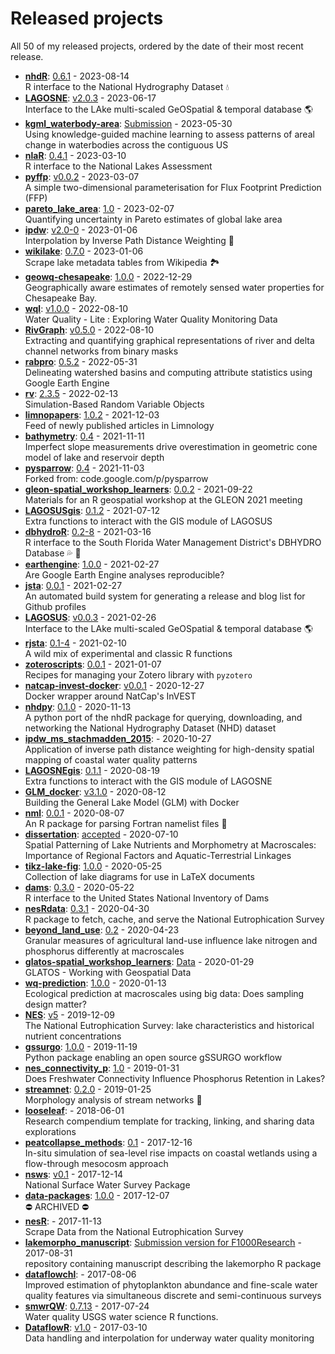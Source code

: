 # Released projects

All <!-- release_count starts -->50<!-- release_count ends --> of my released projects, ordered by the date of their most recent release.

<!-- recent_releases starts -->
* **[nhdR](https://github.com/jsta/nhdR)**: [0.6.1](https://github.com/jsta/nhdR/releases/tag/0.6.1) - 2023-08-14
<br>R interface to the National Hydrography Dataset :droplet:
* **[LAGOSNE](https://github.com/cont-limno/LAGOSNE)**: [v2.0.3](https://github.com/cont-limno/LAGOSNE/releases/tag/v2.0.3) - 2023-06-17
<br>Interface to the LAke multi-scaled GeOSpatial & temporal database :earth_americas:
* **[kgml_waterbody-area](https://github.com/GLEON/kgml_waterbody-area)**: [Submission](https://github.com/GLEON/kgml_waterbody-area/releases/tag/v0.0.2) - 2023-05-30
<br>Using knowledge-guided machine learning to assess patterns of areal change in waterbodies across the contiguous US
* **[nlaR](https://github.com/jsta/nlaR)**: [0.4.1](https://github.com/jsta/nlaR/releases/tag/0.4.1) - 2023-03-10
<br>R interface to the National Lakes Assessment
* **[pyffp](https://github.com/jsta/pyffp)**: [v0.0.2](https://github.com/jsta/pyffp/releases/tag/v0.0.2) - 2023-03-07
<br>A simple two-dimensional parameterisation for Flux Footprint Prediction (FFP)
* **[pareto_lake_area](https://github.com/VeinsOfTheEarth/pareto_lake_area)**: [1.0](https://github.com/VeinsOfTheEarth/pareto_lake_area/releases/tag/1.0) - 2023-02-07
<br>Quantifying uncertainty in Pareto estimates of global lake area
* **[ipdw](https://github.com/jsta/ipdw)**: [v2.0-0](https://github.com/jsta/ipdw/releases/tag/v2.0-0) - 2023-01-06
<br>Interpolation by Inverse Path Distance Weighting 🌊
* **[wikilake](https://github.com/jsta/wikilake)**: [0.7.0](https://github.com/jsta/wikilake/releases/tag/0.7.0) - 2023-01-06
<br>Scrape lake metadata tables from Wikipedia 🏞
* **[geowq-chesapeake](https://github.com/DOE-ICoM/geowq-chesapeake)**: [1.0.0](https://github.com/DOE-ICoM/geowq-chesapeake/releases/tag/v1.0.0) - 2022-12-29
<br>Geographically aware estimates of remotely sensed water properties for Chesapeake Bay.
* **[wql](https://github.com/jsta/wql)**: [v1.0.0](https://github.com/jsta/wql/releases/tag/v1.0.0) - 2022-08-10
<br>Water Quality - Lite : Exploring Water Quality Monitoring Data
* **[RivGraph](https://github.com/VeinsOfTheEarth/RivGraph)**: [v0.5.0](https://github.com/VeinsOfTheEarth/RivGraph/releases/tag/v0.5.0) - 2022-08-10
<br>Extracting and quantifying graphical representations of river and delta channel networks from binary masks
* **[rabpro](https://github.com/VeinsOfTheEarth/rabpro)**: [0.5.2](https://github.com/VeinsOfTheEarth/rabpro/releases/tag/v0.5.2) - 2022-05-31
<br>Delineating watershed basins and computing attribute statistics using Google Earth Engine
* **[rv](https://github.com/jsta/rv)**: [2.3.5](https://github.com/jsta/rv/releases/tag/2.3.5) - 2022-02-13
<br>Simulation-Based Random Variable Objects
* **[limnopapers](https://github.com/feedpapers/limnopapers)**: [1.0.2](https://github.com/feedpapers/limnopapers/releases/tag/1.0.2) - 2021-12-03
<br>Feed of newly published articles in Limnology
* **[bathymetry](https://github.com/cont-limno/bathymetry)**: [0.4](https://github.com/cont-limno/bathymetry/releases/tag/0.4) - 2021-11-11
<br>Imperfect slope measurements drive overestimation in geometric cone model of lake and reservoir depth
* **[pysparrow](https://github.com/jsta/pysparrow)**: [0.4](https://github.com/jsta/pysparrow/releases/tag/0.4) - 2021-11-03
<br>Forked from: code.google.com/p/pysparrow
* **[gleon-spatial_workshop_learners](https://github.com/jsta/gleon-spatial_workshop_learners)**: [0.0.2](https://github.com/jsta/gleon-spatial_workshop_learners/releases/tag/0.0.2) - 2021-09-22
<br>Materials for an R geospatial workshop at the GLEON 2021 meeting
* **[LAGOSUSgis](https://github.com/cont-limno/LAGOSUSgis)**: [0.1.2](https://github.com/cont-limno/LAGOSUSgis/releases/tag/0.1.2) - 2021-07-12
<br>Extra functions to interact with the GIS module of LAGOSUS
* **[dbhydroR](https://github.com/ropensci/dbhydroR)**: [0.2-8](https://github.com/ropensci/dbhydroR/releases/tag/v0.2-8) - 2021-03-16
<br>R interface to the South Florida Water Management District's DBHYDRO Database :sweat_drops: :palm_tree:
* **[earthengine](https://github.com/jsta/earthengine)**: [1.0.0](https://github.com/jsta/earthengine/releases/tag/1.0.0) - 2021-02-27
<br>Are Google Earth Engine analyses reproducible?
* **[jsta](https://github.com/jsta/jsta)**: [0.0.1](https://github.com/jsta/jsta/releases/tag/0.0.1) - 2021-02-27
<br>An automated build system for generating a release and blog list for Github profiles
* **[LAGOSUS](https://github.com/cont-limno/LAGOSUS)**: [v0.0.3](https://github.com/cont-limno/LAGOSUS/releases/tag/v0.0.3) - 2021-02-26
<br>Interface to the LAke multi-scaled GeOSpatial & temporal database :earth_americas:
* **[rjsta](https://github.com/jsta/rjsta)**: [0.1-4](https://github.com/jsta/rjsta/releases/tag/0.1-4) - 2021-02-10
<br>A wild mix of experimental and classic R functions
* **[zoteroscripts](https://github.com/jsta/zoteroscripts)**: [0.0.1](https://github.com/jsta/zoteroscripts/releases/tag/v0.0.1) - 2021-01-07
<br>Recipes for managing your Zotero library with `pyzotero`
* **[natcap-invest-docker](https://github.com/jsta/natcap-invest-docker)**: [v0.0.1](https://github.com/jsta/natcap-invest-docker/releases/tag/0.0.1) - 2020-12-27
<br>Docker wrapper around NatCap's InVEST
* **[nhdpy](https://github.com/jsta/nhdpy)**: [0.1.0](https://github.com/jsta/nhdpy/releases/tag/0.1.0) - 2020-11-13
<br>A python port of the nhdR package for querying, downloading, and networking the National Hydrography Dataset (NHD) dataset
* **[ipdw_ms_stachmadden_2015](https://github.com/jsta/ipdw_ms_stachmadden_2015)**: [](https://github.com/jsta/ipdw_ms_stachmadden_2015/releases/tag/0.1) - 2020-10-27
<br>Application of inverse path distance weighting for high-density spatial mapping of coastal water quality patterns
* **[LAGOSNEgis](https://github.com/cont-limno/LAGOSNEgis)**: [0.1.1](https://github.com/cont-limno/LAGOSNEgis/releases/tag/0.1.1) - 2020-08-19
<br>Extra functions to interact with the GIS module of LAGOSNE
* **[GLM_docker](https://github.com/jsta/GLM_docker)**: [v3.1.0](https://github.com/jsta/GLM_docker/releases/tag/v3.1.0) - 2020-08-12
<br>Building the General Lake Model (GLM) with Docker 
* **[nml](https://github.com/jsta/nml)**: [0.0.1](https://github.com/jsta/nml/releases/tag/0.0.1) - 2020-08-07
<br>An R package for parsing Fortran namelist files :tophat:
* **[dissertation](https://github.com/jsta/dissertation)**: [accepted](https://github.com/jsta/dissertation/releases/tag/accepted) - 2020-07-10
<br>Spatial Patterning of Lake Nutrients and Morphometry at Macroscales: Importance of Regional Factors and Aquatic-Terrestrial Linkages
* **[tikz-lake-fig](https://github.com/jsta/tikz-lake-fig)**: [1.0.0](https://github.com/jsta/tikz-lake-fig/releases/tag/1.0.0) - 2020-05-25
<br>Collection of lake diagrams for use in LaTeX documents 
* **[dams](https://github.com/jsta/dams)**: [0.3.0](https://github.com/jsta/dams/releases/tag/0.3.0) - 2020-05-22
<br>R interface to the United States National Inventory of Dams
* **[nesRdata](https://github.com/jsta/nesRdata)**: [0.3.1](https://github.com/jsta/nesRdata/releases/tag/0.3.1) - 2020-04-30
<br>R package to fetch, cache, and serve the National Eutrophication Survey
* **[beyond_land_use](https://github.com/CNHLakes/beyond_land_use)**: [0.2](https://github.com/CNHLakes/beyond_land_use/releases/tag/0.2) - 2020-04-23
<br>Granular measures of agricultural land-use influence lake nitrogen and phosphorus differently at macroscales
* **[glatos-spatial_workshop_learners](https://github.com/jsta/glatos-spatial_workshop_learners)**: [Data](https://github.com/jsta/glatos-spatial_workshop_learners/releases/tag/0.0.1) - 2020-01-29
<br>GLATOS - Working with Geospatial Data
* **[wq-prediction](https://github.com/cont-limno/wq-prediction)**: [1.0.0](https://github.com/cont-limno/wq-prediction/releases/tag/1.0.0) - 2020-01-13
<br>Ecological prediction at macroscales using big data: Does  sampling design matter?
* **[NES](https://github.com/ReproducibleQM/NES)**: [v5](https://github.com/ReproducibleQM/NES/releases/tag/v5) - 2019-12-09
<br>The National Eutrophication Survey: lake characteristics and historical nutrient concentrations
* **[gssurgo](https://github.com/jsta/gssurgo)**: [1.0.0](https://github.com/jsta/gssurgo/releases/tag/1.0.0) - 2019-11-19
<br>Python package enabling an open source gSSURGO workflow
* **[nes_connectivity_p](https://github.com/jsta/nes_connectivity_p)**: [1.0](https://github.com/jsta/nes_connectivity_p/releases/tag/1.0) - 2019-01-31
<br>Does Freshwater Connectivity Influence Phosphorus Retention in Lakes?
* **[streamnet](https://github.com/jsta/streamnet)**: [0.2.0](https://github.com/jsta/streamnet/releases/tag/0.2.0) - 2019-01-25
<br>Morphology analysis of stream networks 🍃
* **[looseleaf](https://github.com/jsta/looseleaf)**: [](https://github.com/jsta/looseleaf/releases/tag/v1.0.0) - 2018-06-01
<br>Research compendium template for tracking, linking, and sharing data explorations
* **[peatcollapse_methods](https://github.com/jsta/peatcollapse_methods)**: [0.1](https://github.com/jsta/peatcollapse_methods/releases/tag/v0.1) - 2017-12-16
<br>In-situ simulation of sea-level rise impacts on coastal wetlands using a flow-through mesocosm approach
* **[nsws](https://github.com/jsta/nsws)**: [v0.1](https://github.com/jsta/nsws/releases/tag/0.1) - 2017-12-14
<br>National Surface Water Survey Package
* **[data-packages](https://github.com/ropensci-archive/data-packages)**: [1.0.0](https://github.com/ropensci-archive/data-packages/releases/tag/1.0.0) - 2017-12-07
<br>:no_entry: ARCHIVED :no_entry: 
* **[nesR](https://github.com/jsta/nesR)**: [](https://github.com/jsta/nesR/releases/tag/v0.3) - 2017-11-13
<br>Scrape Data from the National Eutrophication Survey
* **[lakemorpho_manuscript](https://github.com/jhollist/lakemorpho_manuscript)**: [Submission version for F1000Research](https://github.com/jhollist/lakemorpho_manuscript/releases/tag/v1.0) - 2017-08-31
<br>repository containing manuscript describing the lakemorpho R package
* **[dataflowchl](https://github.com/jsta/dataflowchl)**: [](https://github.com/jsta/dataflowchl/releases/tag/v3) - 2017-08-06
<br>Improved estimation of phytoplankton abundance and fine-scale water quality features via simultaneous discrete and semi-continuous surveys
* **[smwrQW](https://github.com/USGS-R/smwrQW)**: [0.7.13](https://github.com/USGS-R/smwrQW/releases/tag/v0.7.13) - 2017-07-24
<br>Water quality USGS water science R functions.
* **[DataflowR](https://github.com/jsta/DataflowR)**: [v1.0](https://github.com/jsta/DataflowR/releases/tag/v1.0) - 2017-03-10
<br>Data handling and interpolation for underway water quality monitoring
<!-- recent_releases ends -->
